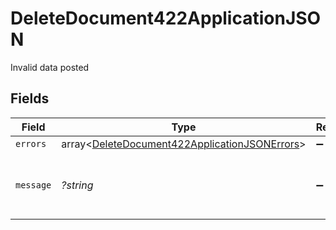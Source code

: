 # DeleteDocument422ApplicationJSON

Invalid data posted


## Fields

| Field                                                                                                              | Type                                                                                                               | Required                                                                                                           | Description                                                                                                        | Example                                                                                                            |
| ------------------------------------------------------------------------------------------------------------------ | ------------------------------------------------------------------------------------------------------------------ | ------------------------------------------------------------------------------------------------------------------ | ------------------------------------------------------------------------------------------------------------------ | ------------------------------------------------------------------------------------------------------------------ |
| `errors`                                                                                                           | array<[DeleteDocument422ApplicationJSONErrors](../../models/operations/DeleteDocument422ApplicationJSONErrors.md)> | :heavy_minus_sign:                                                                                                 | N/A                                                                                                                |                                                                                                                    |
| `message`                                                                                                          | *?string*                                                                                                          | :heavy_minus_sign:                                                                                                 | N/A                                                                                                                | The given data was invalid.                                                                                        |